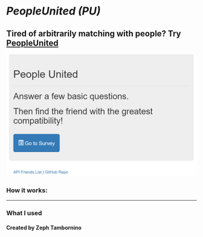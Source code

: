 # *PeopleUnited (PU)* #
Tired of arbitrarily matching with people? Try [PeopleUnited](https://peopleunited.herokuapp.com/) 
-----------------------------------------------------
![Image of Yaktocat](images/Homepage.PNG)
### How it works:
-----------------------------------------------------

### What I used

#### Created by Zeph Tambornino

